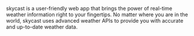skycast is a user-friendly web app that brings the power of real-time weather 
information right to your fingertips. No matter where you are in the world, skycast uses advanced weather APIs to provide you with accurate and up-to-date weather data.
